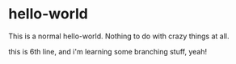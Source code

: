 # hello-world
This is a normal hello-world. Nothing to do with crazy things at all.

this is 6th line, and i'm learning some branching stuff, yeah!
